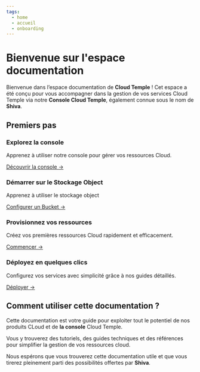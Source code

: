 ```yaml
---
tags:
  - home
  - accueil
  - onboarding
---
```



# Bienvenue sur l'espace documentation

Bienvenue dans l’espace documentation de **Cloud Temple** ! Cet espace a été conçu pour vous accompagner dans la gestion de vos services Cloud Temple via notre **Console Cloud Temple**, également connue sous le nom de **Shiva**.

## Premiers pas

<div class="card-grid">
  <div class="card">
    <h3>Explorez la console</h3>
    <p>Apprenez à utiliser notre console pour gérer vos ressources Cloud.</p>
    <a href="/docs/console" class="card-link">Découvrir la console &rarr;</a>
  </div>
    <div class="card">
    <h3>Démarrer sur le Stockage Object</h3>
    <p>Apprenez à utiliser le stockage object</p>
    <a href="/docs/storage/oss" class="card-link">Configurer un Bucket &rarr;</a>
  </div>
  <div class="card">
    <h3>Provisionnez vos ressources</h3>
    <p>Créez vos premières ressources Cloud rapidement et efficacement.</p>
    <a href="/docs/iaas_vmware/quickstart" class="card-link">Commencer &rarr;</a>
  </div>
  <div class="card">
    <h3>Déployez en quelques clics</h3>
    <p>Configurez vos services avec simplicité grâce à nos guides détaillés.</p>
    <a href="/docs/iaas_vmware/quickstart" class="card-link">Déployer &rarr;</a>
  </div>
</div>

## Comment utiliser cette documentation ?
Cette documentation est votre guide pour exploiter tout le potentiel de nos produits CLoud et de **la console** Cloud Temple.

Vous y trouverez des tutoriels, des guides techniques et des références pour simplifier la gestion de vos ressources cloud.

Nous espérons que vous trouverez cette documentation utile et que vous tirerez pleinement parti des possibilités offertes par **Shiva**.
